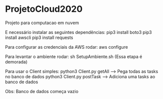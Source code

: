 # ProjetoCloud2020
Projeto para computacao em nuvem

E necessário instalar as seguintes dependências:
pip3 install boto3
pip3 install awscli
pip3 install requests

Para configurar as credenciais da AWS rodar:
aws configure

Para levantar o ambiente rodar:
sh SetupAmbiente.sh (Essa etapa é demorada)

Para usar o Client simples:
python3 Client.py getAll --> Pega todas as tasks no banco de dados
python3 Client.py postTask --> Adiciona uma tasks ao banco de dados

Obs: Banco de dados começa vazio
